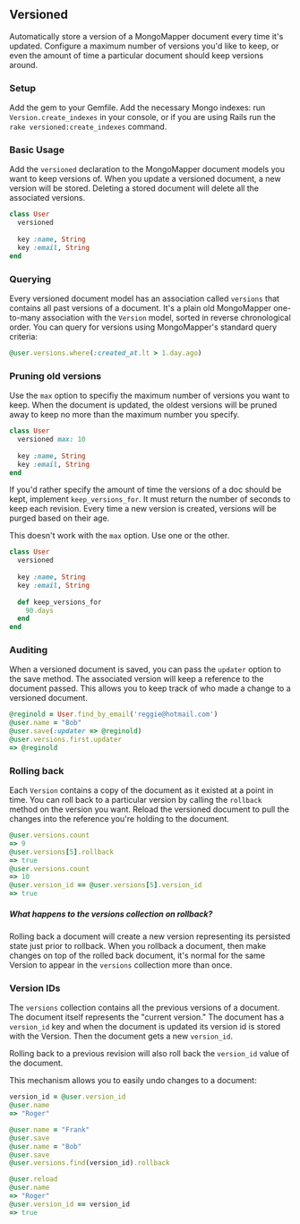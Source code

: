 ## Versioned

Automatically store a version of a MongoMapper document every time it's updated. Configure a maximum number of versions you'd like to keep, or even the amount of time a particular document should keep versions around.

### Setup

Add the gem to your Gemfile. Add the necessary Mongo indexes: run `Version.create_indexes` in your console, or if you are using Rails run the `rake versioned:create_indexes` command.

### Basic Usage

Add the `versioned` declaration to the MongoMapper document models you want to keep versions of. When you update a versioned document, a new version will be stored. Deleting a stored document will delete all the associated versions.

````ruby
class User
  versioned 
  
  key :name, String
  key :email, String
end
````

### Querying

Every versioned document model has an association called `versions` that contains all past versions of a document. It's a plain old MongoMapper one-to-many association with the `Version` model, sorted in reverse chronological order. You can query for versions using MongoMapper's standard query criteria:

````ruby
@user.versions.where(:created_at.lt > 1.day.ago)
````

### Pruning old versions

Use the `max` option to specifiy the maximum number of versions you want to keep. When the document is updated, the oldest versions will be pruned away to keep no more than the maximum number you specify.

````ruby
class User
  versioned max: 10
  
  key :name, String
  key :email, String
end
````

If you'd rather specify the amount of time the versions of a doc should be kept, implement `keep_versions_for`. It must return the number of seconds to keep each revision. Every time a new version is created, versions will be purged based on their age.

This doesn't work with the `max` option.  Use one or the other.

````ruby
class User
  versioned
  
  key :name, String
  key :email, String
  
  def keep_versions_for
    90.days
  end
end
```` 

### Auditing

When a versioned document is saved, you can pass the `updater` option to the save method. The associated version will keep a reference to the document passed. This allows you to keep track of who made a change to a versioned document.

````ruby
@reginold = User.find_by_email('reggie@hotmail.com')
@user.name = "Bob"
@user.save(:updater => @reginold)
@user.versions.first.updater
=> @reginold
````

### Rolling back

Each `Version` contains a copy of the document as it existed at a point in time. You can roll back to a particular version by calling the `rollback` method on the version you want. Reload the versioned document to pull the changes into the reference you're holding to the document.

````ruby
@user.versions.count
=> 9
@user.versions[5].rollback
=> true
@user.versions.count
=> 10
@user.version_id == @user.versions[5].version_id
=> true
````

##### What happens to the versions collection on rollback?

Rolling back a document will create a new version representing its persisted state just prior to rollback. When you rollback a document, then make changes on top of the rolled back document, it's normal for the same Version to appear in the `versions` collection more than once.


### Version IDs

The `versions` collection contains all the previous versions of a document. The document itself represents the "current version." The document has a `version_id` key and when the document is updated its version id is stored with the Version. Then the document gets a new `version_id`.

Rolling back to a previous revision will also roll back the `version_id` value of the document.

This mechanism allows you to easily undo changes to a document:

````ruby
version_id = @user.version_id
@user.name 
=> "Roger"

@user.name = "Frank"
@user.save
@user.name = "Bob"
@user.save
@user.versions.find(version_id).rollback

@user.reload
@user.name
=> "Roger"
@user.version_id == version_id
=> true
````
